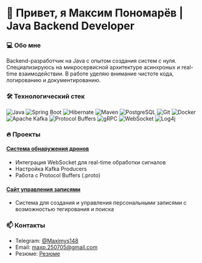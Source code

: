 # 👋 Привет, я Максим Пономарёв | Java Backend Developer

### 💻 Обо мне
Backend-разработчик на Java с опытом создания систем с нуля. Специализируюсь на микросервисной архитектуре асинхроных и real-time взаимодействии. В работе уделяю внимание чистоте кода, логированию и документированию.

### 🛠️ Технологический стек
![Java](https://img.shields.io/badge/Java-ED8B00?style=for-the-badge&logo=openjdk&logoColor=white)
![Spring Boot](https://img.shields.io/badge/Spring_Boot-6DB33F?style=for-the-badge&logo=springboot&logoColor=white)
![Hibernate](https://img.shields.io/badge/Hibernate-59666C?style=for-the-badge&logo=hibernate&logoColor=white)
![Maven](https://img.shields.io/badge/Maven-C71A36?style=for-the-badge&logo=apachemaven&logoColor=white)
![PostgreSQL](https://img.shields.io/badge/PostgreSQL-4169E1?style=for-the-badge&logo=postgresql&logoColor=white)
![Git](https://img.shields.io/badge/Git-F05032?style=for-the-badge&logo=git&logoColor=white)
![Docker](https://img.shields.io/badge/Docker-2496ED?style=for-the-badge&logo=docker&logoColor=white)
![Apache Kafka](https://img.shields.io/badge/Apache_Kafka-231F20?style=for-the-badge&logo=apachekafka&logoColor=white)
![Protocol Buffers](https://img.shields.io/badge/Protocol_Buffers-3178C6?style=for-the-badge&logo=protobuf&logoColor=white)
![gRPC](https://img.shields.io/badge/gRPC-4285F4?style=for-the-badge&logo=google&logoColor=white)
![WebSocket](https://img.shields.io/badge/WebSocket-010101?style=for-the-badge&logo=websocket&logoColor=white)
![Log4j](https://img.shields.io/badge/Log4j-1F1F1F?style=for-the-badge&logo=apache&logoColor=white)

### 🔥 Проекты
#### [Система обнаружения дронов](https://github.com/Maximys148/ListenerDetector)
- Интеграция WebSocket для real-time обработки сигналов
- Настройка Kafka Producers
- Работа с Protocol Buffers (.proto)
#### [Сайт управления записями](https://github.com/Maximys148/Diary)
- Система для создания и управления персональными записями с возможностью тегирования и поиска
### 📫 Контакты
- Telegram: [@Maximys148](https://t.me/Maximys148)
- Email: maxp.250705@gmail.com
- Резюме: [Резюме](https://irbit.hh.ru/resume/e100b2caff0e6205c70039ed1f784a575a6b51)
